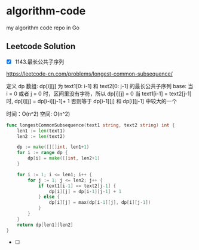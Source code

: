 # algorithm-code
my algorithm code repo in Go

## Leetcode Solution

- [x] 1143.最长公共子序列

<https://leetcode-cn.com/problems/longest-common-subsequence/>

定义 dp 数组: dp\[i][j] 为 text1[0: i-1] 和 text2[0: j-1] 的最长公共子序列
base: 当 i = 0 或者 j = 0 时，区间里没有字符，所以 dp\[i][j] = 0
当 text1\[i-1] = text2\[j-1] 时, dp\[i]\[j] = dp\[i-i][j-1]+ 1
否则等于 dp\[i-1]\[j] 和 dp\[i][j-1] 中较大的一个

时间：O(n^2)
空间: O(n^2)

```go
func longestCommonSubsequence(text1 string, text2 string) int {
	len1 := len(text1)
	len2 := len(text2)

	dp := make([][]int, len1+1)
	for i := range dp {
		dp[i] = make([]int, len2+1)
	}

	for i := 1; i <= len1; i++ {
		for j := 1; j <= len2; j++ {
			if text1[i-1] == text2[j-1] {
				dp[i][j] = dp[i-1][j-1] + 1
			} else {
				dp[i][j] = max(dp[i-1][j], dp[i][j-1])
			}
		}
	}
	return dp[len1][len2]
}
```

- [ ]  